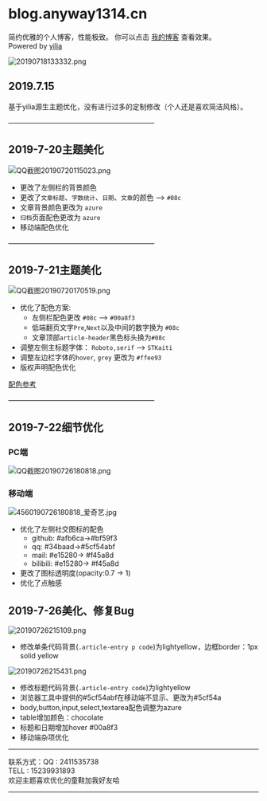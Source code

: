 blog.anyway1314.cn
================

简约优雅的个人博客，性能极致。 你可以点击 [我的博客](http://blog.anyway1314.cn/) 查看效果。  
Powered by [yilia](http://litten.me/)    


![20190718133332.png](http://cdn.anyway1314.cn/image20190718133332.png)

## 2019.7.15  

基于yilia源生主题优化，没有进行过多的定制修改（个人还是喜欢简洁风格）。

—————————————————————

## 2019-7-20主题美化

![QQ截图20190720115023.png](http://cdn.anyway1314.cn/imageQQ截图20190720115023.png)

- 更改了左侧栏的背景颜色
- 更改了`文章标题`、`字数统计`、`日期`、`文章`的颜色 --> `#08c`
- 文章背景颜色更改为 `azure`
- `归档`页面配色更改为 `azure`
- 移动端配色优化

—————————————————————   

## 2019-7-21主题美化

![QQ截图20190720170519.png](http://cdn.anyway1314.cn/imageQQ截图20190720170519.png)

- 优化了配色方案:
    - 左侧栏配色更改 `#08c` --> `#00a8f3`
    - 低端翻页文字`Pre`,`Next`以及中间的数字换为 `#08c`
    - 文章顶部`article-header`黑色标头换为`#08c`
- 调整左侧主标题字体： `Roboto,serif` --> `STKaiti`
- 调整左边栏字体的`hover`, `grey` 更改为 `#ffee93`
- 版权声明配色优化

[配色参考](http://www.peise.net/2018/0920/6099.html)

—————————————————————   
## 2019-7-22细节优化
### PC端
![QQ截图20190726180818.png](http://cdn.anyway1314.cn/imageQQ截图20190726180818.png)

### 移动端
![4560190726180818_爱奇艺.jpg](http://cdn.anyway1314.cn/image4560190726180818_爱奇艺.jpg)

- 优化了左侧社交图标的配色
    - github: #afb6ca->#bf59f3
    - qq: #34baad->#5cf54abf
    - mail: #e15280-> #f45a8d
    - bilibili:  #e15280-> #f45a8d   
- 更改了图标透明度(opacity:0.7 -> 1)    
- 优化了点触感
## 2019-7-26美化、修复Bug

![20190726215109.png](http://cdn.anyway1314.cn/image20190726215109.png)

- 修改单条代码背景(`.article-entry p code`)为lightyellow，边框border：1px solid yellow

![20190726215431.png](http://cdn.anyway1314.cn/image20190726215431.png)
- 修改标题代码背景(`.article-entry code`)为lightyellow
- 浏览器工具中提供的#5cf54abf在移动端不显示、更改为#5cf54a
- body,button,input,select,textarea配色调整为azure
- table增加颜色：chocolate
- 标题和日期增加hover #00a8f3
- 移动端杂项优化
***

联系方式：QQ : 2411535738
<br>  TELL : 15239931893
<br>  欢迎主题喜欢优化的童鞋加我好友哈

***

